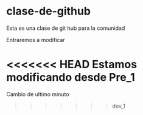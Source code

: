 clase-de-github
===============

Esta es una clase de git hub para la comunidad


Entraremos a modificar

<<<<<<< HEAD
Estamos modificando desde Pre_1
=======

Cambio de ultimo minuto
>>>>>>> dev_1
